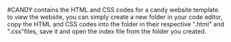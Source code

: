#CANDY contains the HTML and CSS codes for a candy website template.
to view the website, you can simply create a new folder in your code editor, copy the HTML and CSS codes into the folder in their respective ".html" and ".css"files, save it and open the index file from the folder you created.
